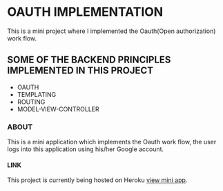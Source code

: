 
# OAUTH IMPLEMENTATION


This is a mini project where I implemented the Oauth(Open authorization) work flow.




##  SOME OF THE BACKEND PRINCIPLES IMPLEMENTED IN THIS PROJECT



  
 - OAUTH
 - TEMPLATING
 - ROUTING
 - MODEL-VIEW-CONTROLLER
 

 ### ABOUT


 This is a mini application which implements the Oauth work flow, the user logs into this application using his/her Google account.

 #### LINK

  This project is currently being hosted on Heroku [view mini app](https://vast-harbor-33066.herokuapp.com/).
